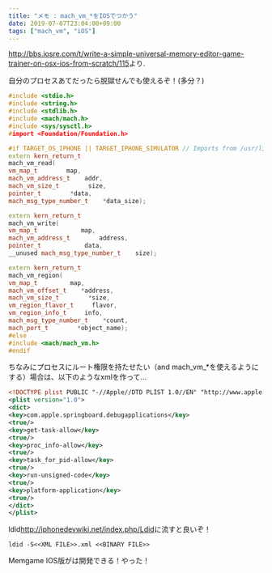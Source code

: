 ```yaml
---
title: "メモ : mach_vm_*をIOSでつかう"
date: 2019-07-07T23:04:00+09:00
tags: ["mach_vm", "iOS"]
---
```


<http://bbs.iosre.com/t/write-a-simple-universal-memory-editor-game-trainer-on-osx-ios-from-scratch/115>より.

自分のプロセスあてだったら脱獄せんでも使えるぞ！(多分？)

```cpp
#include <stdio.h>
#include <string.h>
#include <stdlib.h>
#include <mach/mach.h>
#include <sys/sysctl.h>
#import <Foundation/Foundation.h>

#if TARGET_OS_IPHONE || TARGET_IPHONE_SIMULATOR // Imports from /usr/lib/system/libsystem_kernel.dylib
extern kern_return_t
mach_vm_read(
vm_map_t        map,
mach_vm_address_t    addr,
mach_vm_size_t        size,
pointer_t        *data,
mach_msg_type_number_t    *data_size);

extern kern_return_t
mach_vm_write(
vm_map_t            map,
mach_vm_address_t        address,
pointer_t            data,
__unused mach_msg_type_number_t    size);

extern kern_return_t
mach_vm_region(
vm_map_t         map,
mach_vm_offset_t    *address,
mach_vm_size_t        *size,        
vm_region_flavor_t     flavor,
vm_region_info_t     info,        
mach_msg_type_number_t    *count,    
mach_port_t        *object_name);
#else
#include <mach/mach_vm.h>
#endif
```

ちなみにプロセスにルート権限を持たせたい（and mach_vm_*を使えるようにする）場合は、以下のようなxmlを作って...

```xml
<!DOCTYPE plist PUBLIC "-//Apple//DTD PLIST 1.0//EN" "http://www.apple.com/DTDs/PropertyList-1.0.dtd">
<plist version="1.0">
<dict>
<key>com.apple.springboard.debugapplications</key>
<true/>
<key>get-task-allow</key>
<true/>
<key>proc_info-allow</key>
<true/>
<key>task_for_pid-allow</key>
<true/>
<key>run-unsigned-code</key>
<true/>
<key>platform-application</key>
<true/>
</dict>
</plist>
```

ldid<http://iphonedevwiki.net/index.php/Ldid>に流すと良いぞ！

```
ldid -S<<XML FILE>>.xml <<BINARY FILE>>
```

Memgame IOS版がは開発できる！やった！
